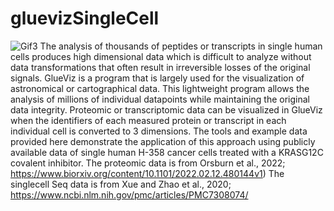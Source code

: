 # gluevizSingleCell
![Gif3](https://user-images.githubusercontent.com/39571544/165065106-5439df43-0f10-4078-8ded-6077d87feba6.gif)
The analysis of thousands of peptides or transcripts in single human cells produces high dimensional data which is difficult to analyze without data transformations that often result in irreversible losses of the original signals.
GlueViz is a program that is largely used for the visualization of astronomical or cartographical data. This lightweight program allows the analysis of millions of individual datapoints while maintaining the original data integrity. 
Proteomic or transcriptomic data can be visualized in GlueViz when the identifiers of each measured protein or transcript in each individual cell is converted to 3 dimensions. The tools and example data provided here demonstrate the application of this approach using publicly available data of single human H-358 cancer cells treated with a KRASG12C covalent inhibitor. The proteomic data is from Orsburn et al., 2022; https://www.biorxiv.org/content/10.1101/2022.02.12.480144v1) The singlecell Seq data is from Xue and Zhao et al., 2020; https://www.ncbi.nlm.nih.gov/pmc/articles/PMC7308074/

